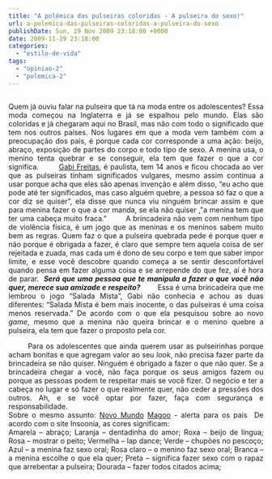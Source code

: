 ```yaml
---
title: "A polêmica das pulseiras coloridas - A pulseira do sexo!"
url: a-polemica-das-pulseiras-coloridas-a-pulseira-do-sexo
publishDate: Sun, 29 Nov 2009 23:18:00 +0000
date: 2009-11-29 23:18:00
categories: 
  - "estilo-de-vida"
tags: 
  - "opiniao-2"
  - "polemica-2"
---
```

<div></div>
<div><img class="alignleft" alt="" src="http://2.bp.blogspot.com/_BzqI_RDZ6O4/SxL_P65qQZI/AAAAAAAABSA/fu-sEPZywUE/s200/10.jpg" border="0" /></div>
<p style="text-align: justify;">Quem já ouviu falar na pulseira que tá na moda entre os adolescentes? Essa moda começou na Inglaterra e já se espalhou pelo mundo. Elas são coloridas e já chegaram aqui no Brasil, mas não com todo o significado que tem nos outros países. Nos lugares em que a moda vem também com a preocupação dos pais, é porque cada cor corresponde a uma ação: beijo, abraço, exposição de partes do corpo e todo tipo de sexo. A menina usa, o menino tenta quebrar e se conseguir, ela tem que fazer o que a cor significa.
<span>       <a href="http://www.twitter.com/gabzoide">Gabi Freitas</a>, é paulista, tem 14 anos e ficou chocada ao ver que as pulseiras tinham significados vulgares, mesmo assim continua a usar porque acha que eles são apenas invenção e além disso, “eu acho que pode até ter significados, mas caso alguém quebre, a pessoa só faz o que a cor diz se quiser”, ela disse que nunca viu ninguém brincar assim e que para menina fazer o que a cor manda, se ela não quiser ,"a menina tem que ter uma cabeça muito fraca."</span>
<span>       A brincadeira não vem com nenhum tipo de violência física, é um jogo que as meninas e os meninos sabem muito bem as regras. Quem faz o que a pulseira quebrada pede é porque quer e não porque é obrigada a fazer, é claro que sempre tem aquela coisa de ser rejeitada e zuada, mas cada um é dono de seu corpo e tem que saber impor limite, e esse você descobre quando começa a se sentir desconfortável quando pensa em fazer alguma coisa e se arrepende do que fez, aí é hora de parar.</span>
<span><b><i> </i></b></span><span><b><i><span>Será que uma pessoa que te manipula a fazer o que você não quer, merece sua amizade e respeito?</span></i></b></span>
<span><span><span><span>  </span>     </span>Essa é</span></span><span> uma brincadeira que me lembrou o jogo “Salada Mista”, Gabi não conhecia e achou as duas diferentes: “Salada Mista é bem mais inocente, o das pulseiras é uma coisa menos reservada.” De acordo com o que ela pesquisou sobre ao novo <i>game</i>, mesmo que a menina não queira brincar e o menino quebre a pulseira, ela tem que fazer o proposto pela cor. </span></p>

<div style="text-align: justify;"><span>       Para os adolescentes que ainda querem usar as pulseirinhas porque acham bonitas e que agregam valor ao seu <i>look</i>, não precisa fazer parte da brincadeira se não quiser. Ninguém é obrigado a fazer o que não quer. Se a brincadeira chegar a você, não faça porque os seus amigos fazem ou porque as pessoas podem te respeitar mais se você fizer. O negócio e ter a cabeça no lugar e só fazer o que realmente quer, não ceder a pressões dos outros. Ah, e se você optar por fazer, faça com segurança e responsabilidade.</span></div>
<div style="text-align: justify;">
<span><span>
</span></span>
<span><span>Sobre o mesmo assunto:</span></span>
<span><span><a href="http://novo-mundo.org/log/geral/pulseira-do-sexo.html"><span>Novo Mundo</span></a></span></span>
<span><span><a href="http://www.maqgoo.com/capa/noticias/pulseiras-do-sexo-alerta-aos-pais/"><span>Magoo</span></a><span> - alerta para os pais </span></span></span>
<span><span>
</span></span><span><span><span><span>De acordo com o site Insoonia, as cores significam:</span></span></span></span></div>
<div style="text-align: justify;">Amarela – abraço;
Laranja – dentadinha do amor;
Roxa – beijo de língua;
Rosa – mostrar o peito;
Vermelha – lap dance;
Verde – chupões no pescoço;
Azul – a menina faz sexo oral;
Rosa claro – o menino faz sexo oral;
Branca – a menina escolhe o que ela quer;
Preta – significa fazer sexo com o rapaz que arrebentar a pulseira;
Dourada – fazer todos citados acima;</div>
